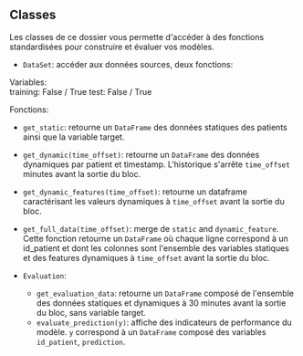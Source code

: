 ## Classes

Les classes de ce dossier vous permette d'accéder à des fonctions standardisées pour construire et évaluer vos modèles.

- `DataSet`: accéder aux données sources, deux fonctions:

Variables:  
  training: False / True
  test: False / True

Fonctions:
  - `get_static`: retourne un `DataFrame` des données statiques des patients ainsi que la variable target.
  - `get_dynamic(time_offset)`: retourne un `DataFrame` des données dynamiques par patient et timestamp. L'historique s'arrête `time_offset` minutes avant la sortie du bloc.
  - `get_dynamic_features(time_offset)`: retourne un dataframe caractérisant les valeurs dynamiques à `time_offset` avant la sortie du bloc.
  - `get_full_data(time_offset)`: merge de `static` and `dynamic_feature`. Cette fonction retourne un `DataFrame` où chaque ligne correspond à un id_patient et dont les colonnes sont l'ensemble des variables statiques et des features dynamiques à `time_offset` avant la sortie du bloc.

- `Evaluation`:

  - `get_evaluation_data`: retourne un `DataFrame` composé de l'ensemble des données statiques et dynamiques à 30 minutes avant la sortie du bloc, sans variable target.
  - `evaluate_prediction(y)`: affiche des indicateurs de performance du modèle. `y` correspond à un `DataFrame` composé des variables `id_patient`, `prediction`.
